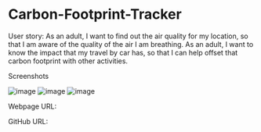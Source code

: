 # Carbon-Footprint-Tracker

User story:
As an adult, I want to find out the air quality for my location, so that I am aware of the quality of the air I am breathing.
As an adult, I want to know the impact that my travel by car has, so that I can help offset that carbon footprint with other activities.

Screenshots

![image](https://user-images.githubusercontent.com/103914156/173502003-385a81a8-cfb3-4005-875a-5df68f89fe35.png)
![image](https://user-images.githubusercontent.com/103914156/173502076-ad656361-ff77-4559-bcc5-9fcf2aa0c037.png)
![image](https://user-images.githubusercontent.com/103914156/173502130-0228242e-eb0c-4030-8118-8ed844955b87.png)

Webpage URL:

GitHub URL:

